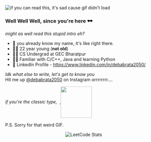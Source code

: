 

![if you can read this, it's sad cause gif didn't load](https://i.giphy.com/media/v1.Y2lkPTc5MGI3NjExazYzYzJjd2Y1bmp4dGphajJ3dzl2Y2V0aDZsZnBjbWplNGw3ZmY0NiZlcD12MV9pbnRlcm5hbF9naWZfYnlfaWQmY3Q9Zw/eiG9j5gkekblJECulD/giphy.gif)

### Well Well Well, since you're here 🕶

_might as well read this stupid intro eh?_
- 🌝 you already know my name, it's like right there.
- 🧍‍♂️ 22 year young (<b>not old</b>)
- 👨‍🎓 CS Undergrad at GEC Bharatpur
- 👨‍💻 Familiar with C/C++, Java and learning Python
- 👤 LinkedIn Profile - https://www.linkedin.com/in/debabrata2050/


_Idk what else to write, let's get to know you_  
Hit me up [@debabrata2050](https://www.instagram.com/debabrata2050/) on Instagram orrrrrrrr....   
<p> 
 <i>if you're the classic type, </i> 
&nbsp;<a href="mailto:halderdebabrata01@gmail.com">
     <img align="center" src="https://github.com/ParthJohri/ParthJohri/blob/readME/icons/Gmail.gif"  width="100"/>
 </a>
</p>
P.S. Sorry for that weird GIF.
  <div align="center">
    
  ![LeetCode Stats](https://leetcode.card.workers.dev/debabrata2050?theme=auto&font=baloo&extension=null)
  </div>
